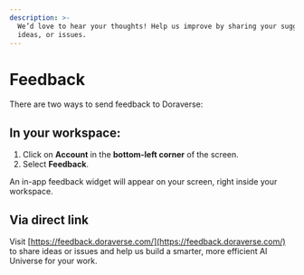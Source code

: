 ```yaml
---
description: >-
  We’d love to hear your thoughts! Help us improve by sharing your suggestions,
  ideas, or issues.
---
```


# Feedback

There are two ways to send feedback to Doraverse:

## **In your workspace:**

1. Click on **Account** in the **bottom-left corner** of the screen.
2. Select **Feedback**.

An in-app feedback widget will appear on your screen, right inside your workspace.

## **Via direct link**

Visit [https://feedback.doraverse.com/](https://feedback.doraverse.com/) to share ideas or issues and help us build a smarter, more efficient AI Universe for your work.
